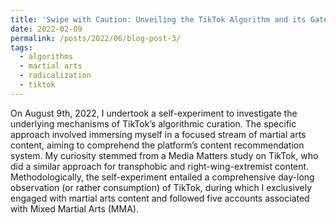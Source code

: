 ```yaml
---
title: 'Swipe with Caution: Unveiling the TikTok Algorithm and its Gateway to Problematic Content through Engagement with Martial Arts'
date: 2022-02-09
permalink: /posts/2022/06/blog-post-3/
tags:
  - algorithms
  - martial arts
  - radicalization
  - tiktok
---
```


On August 9th, 2022, I undertook a self-experiment to investigate the underlying mechanisms of TikTok’s algorithmic curation. The specific approach involved immersing myself in a focused stream of martial arts content, aiming to comprehend the platform’s content recommendation system. My curiosity stemmed from a Media Matters study on TikTok, who did a similar approach for transphobic and right-wing-extremist content. Methodologically, the self-experiment entailed a comprehensive day-long observation (or rather consumption) of TikTok, during which I exclusively engaged with martial arts content and followed five accounts associated with Mixed Martial Arts (MMA).

